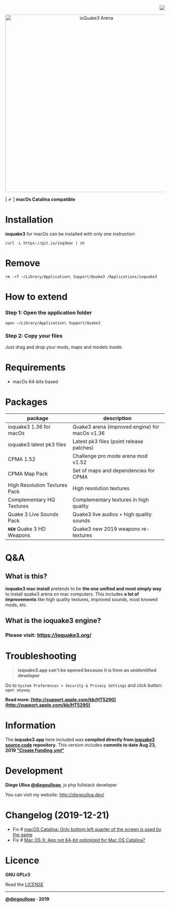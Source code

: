 <p align="right">
  <img src="https://img.shields.io/github/stars/diegoulloao/ioquake3-mac-install?color=red&style=for-the-badge" />
</p>

<p align="center">
  <img src="https://github.com/diegoulloao/ioquake3-mac-install/raw/master/logo.png" alt="ioQuake3 Arena" width="560"/>
</p>

[ ✔ ] **macOs Catalina compatible**

# Installation
**ioquake3** for macOs can be installed with only one instruction
```
curl -L https://git.io/ioq3mac | sh
```

# Remove
```
rm -rf ~/Library/Application\ Support/Quake3 /Applications/ioquake3
```

# How to extend
### Step 1: Open the application folder
```
open ~/Library/Application\ Support/Quake3
```

### Step 2: Copy your files
Just drag and drop your mods, maps and models inside.

# Requirements

- macOs 64-bits based

# Packages

| package                       	| description                                    	|
|-------------------------------	|------------------------------------------------	|
| ioquake3 1.36 for macOs       	| Quake3 arena (improved engine) for macOs v1.36 	|
| ioquake3 latest pk3 files     	| Latest pk3 files (point release patches)       	|
| CPMA 1.52                     	| Challenge pro mode arena mod v1.52             	|
| CPMA Map Pack                 	| Set of maps and dependencies for CPMA          	|
| High Resolution Textures Pack 	| High resolution textures                       	|
| Complementary HQ Textures     	| Complementary textures in high quality         	|
| Quake 3 Live Sounds Pack      	| Quake3 live audios + high quality sounds       	|
| **`NEW`** Quake 3 HD Weapons    | Quake3 new 2019 weapons re-textures            	|

# Q&A
## What is this?
**ioquake3 mac install** pretends to be **the one unified and most simply way** to install quake3 arena on mac computers.
This includes **a lot of improvements** like high quality textures, improved sounds, most knowed mods, etc.

## What is the ioquake3 engine?
### Please visit: https://ioquake3.org/

# Troubleshooting
> **ioquake3.app can't be opened because it is from an unidentified developer**

Go to `System Preferences > Security & Privacy Settings` and click button: `open anyway`

**Read more: [http://support.apple.com/kb/HT5290](http://support.apple.com/kb/HT5290)**

# Information
The **ioquake3.app** here included was **compiled directly from [ioquake3 source code](https://github.com/ioquake/ioq3) repository.** This version includes **commits to date Aug 23, 2019 ["Create Funding.yml"](https://github.com/ioquake/ioq3/commit/4d82b8b5257675b8010cd59a203d713c33640046)**

# Development

**Diego Ulloa [@diegoulloao](https://github.com/diegoulloao)**, js php fullstack developer

You can visit my website: http://diegoulloa.dev/

# Changelog (2019-12-21)
- Fix # [macOS Catalina: Only bottom left quarter of the screen is used by the game](https://github.com/ioquake/ioq3/issues/422)
- Fix # [Mac OS X: App not 64-bit optimized for Mac OS Catalina?](https://github.com/ioquake/ioq3/issues/418)

# Licence

**GNU GPLv3**

Read the [LICENSE](https://github.com/diegoulloao/ioquake3-mac-install/blob/master/LICENSE)

---
**[@diegoulloao](https://github.com/diegoulloao) · 2019**
